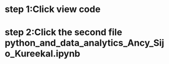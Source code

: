 # step 1:Click view code
# step 2:Click the second file python_and_data_analytics_Ancy_Sijo_Kureekal.ipynb
